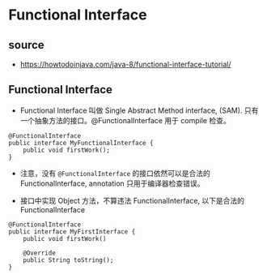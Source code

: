 # Functional Interface
## source
* https://howtodoinjava.com/java-8/functional-interface-tutorial/

## Functional Interface

* Functional Interface 叫做 Single Abstract Method interface, (SAM). 只有一个抽象方法的接口。@FunctionalInterface 用于 compile 检查。

```
@FunctionalInterface
public interface MyFunctionalInterface {
    public void firstWork();
}
```

* 注意，没有 `@FunctionalInterface` 的接口依然可以是合法的 FunctionalInterface, annotation 只用于编译器检查错误。

* 接口中实现 Object 方法，不算违法 FunctionalInterface, 以下是合法的 FunctionalInterface

```
@FunctionalInterface
public interface MyFirstInterface {
    public void firstWork()
    
    @Override
    public String toString();
}
``` 